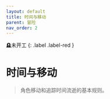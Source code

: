 ```yaml
---
layout: default
title: 时间与移动
parent: 冒险
nav_order: 2
---
```


🪦未开工
{: .label .label-red }

# 时间与移动

> 角色移动和追踪时间流逝的基本规则。